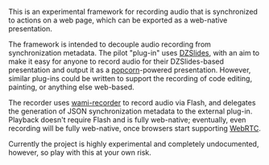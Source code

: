 This is an experimental framework for recording audio that is synchronized
to actions on a web page, which can be exported as a web-native
presentation.

The framework is intended to decouple audio recording from synchronization
metadata. The pilot "plug-in" uses [DZSlides][], with an aim to make it easy
for anyone to record audio for their DZSlides-based presentation and output
it as a [popcorn][]-powered presentation. However, similar plug-ins could
be written to support the recording of code editing, painting, or anything
else web-based.

The recorder uses [wami-recorder][] to record audio via Flash, and delegates
the generation of JSON synchronization metadata to the external plug-in.
Playback doesn't require Flash and is fully web-native; eventually,
even recording will be fully web-native, once browsers start supporting
[WebRTC][].

Currently the project is highly experimental and completely undocumented,
however, so play with this at your own risk.

  [DZSlides]: http://paulrouget.com/dzslides/
  [popcorn]: http://popcornjs.org/
  [wami-recorder]: http://code.google.com/p/wami-recorder/
  [WebRTC]: http://www.webrtc.org/
